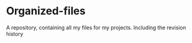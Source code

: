 # Organized-files
A repository, containing all my files for my projects. Including the revision history
